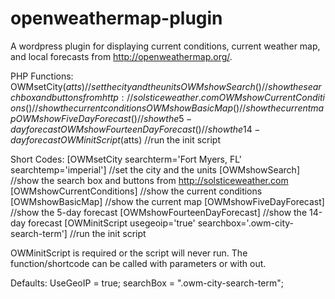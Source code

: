 openweathermap-plugin
=====================

A wordpress plugin for displaying current conditions, current weather map, and local forecasts from http://openweathermap.org/.

PHP Functions:
OWMsetCity($atts) //set the city and the units
OWMshowSearch() //show the search box and buttons from http://solsticeweather.com
OWMshowCurrentConditions() //show the current conditions
OWMshowBasicMap() //show the current map
OWMshowFiveDayForecast() //show the 5-day forecast
OWMshowFourteenDayForecast() //show the 14-day forecast
OWMinitScript($atts) //run the init script

Short Codes:
[OWMsetCity searchterm='Fort Myers, FL' searchtemp='imperial'] //set the city and the units
[OWMshowSearch] //show the search box and buttons from http://solsticeweather.com
[OWMshowCurrentConditions] //show the current conditions
[OWMshowBasicMap] //show the current map
[OWMshowFiveDayForecast] //show the 5-day forecast
[OWMshowFourteenDayForecast] //show the 14-day forecast
[OWMinitScript usegeoip='true' searchbox='.owm-city-search-term'] //run the init script


OWMinitScript is required or the script will never run. The function/shortcode can be called with parameters or with out.

Defaults:
UseGeoIP = true;
searchBox = ".owm-city-search-term";
